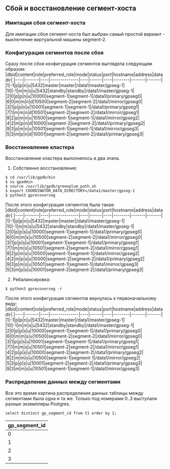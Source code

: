 ## Сбой и восстановление сегмент-хоста ##   
   
### Имитация сбоя сегмент-хоста ###   
Для имитации сбоя сегмент-хоста был выбран самый простой вариант - выключение виртуальной машины segment-2.

### Конфигурация сегментов после сбоя ###
Сразу после сбоя конфигурация сегментов выглядела следующим образом:   
|dbid|content|role|preferred_role|mode|status|port|hostname|address|datadir|
|----|-------|----|--------------|----|------|----|--------|-------|-------|
|1|-1|p|p|n|u|5432|master|master|/data1/master/gpseg-1|
|10|-1|m|m|s|u|5432|standby|standby|/data1/master/gpseg-1|
|2|0|p|p|n|u|10000|segment-1|segment-1|/data1/primary/gpseg0|
|6|0|m|m|n|d|10500|segment-2|segment-2|/data1/mirror/gpseg0|
|3|1|p|p|n|u|10001|segment-1|segment-1|/data1/primary/gpseg1|
|7|1|m|m|n|d|10501|segment-2|segment-2|/data1/mirror/gpseg1|
|8|2|p|m|n|u|10500|segment-1|segment-1|/data1/mirror/gpseg2|
|4|2|m|p|n|d|10000|segment-2|segment-2|/data1/primary/gpseg2|
|9|3|p|m|n|u|10501|segment-1|segment-1|/data1/mirror/gpseg3|
|5|3|m|p|n|d|10001|segment-2|segment-2|/data1/primary/gpseg3|

### Восстановление кластера ###   
Восстановление кластера выполнялось в два этапа.   
1. Собственно восстановление:   
```
$ cd /usr/lib/gpdb/bin
$ su gpadmin
$ source /usr/lib/gpdb/greenplum_path.sh
$ export COORDINATOR_DATA_DIRECTORY=/data1/master/gpseg-1
$ python3 gprecoverseg
```
После этого конфигурация сегментов была такая:   
|dbid|content|role|preferred_role|mode|status|port|hostname|address|datadir|
|----|-------|----|--------------|----|------|----|--------|-------|-------|
|1|-1|p|p|n|u|5432|master|master|/data1/master/gpseg-1|
|10|-1|m|m|s|u|5432|standby|standby|/data1/master/gpseg-1|
|2|0|p|p|s|u|10000|segment-1|segment-1|/data1/primary/gpseg0|
|6|0|m|m|s|u|10500|segment-2|segment-2|/data1/mirror/gpseg0|
|3|1|p|p|s|u|10001|segment-1|segment-1|/data1/primary/gpseg1|
|7|1|m|m|s|u|10501|segment-2|segment-2|/data1/mirror/gpseg1|
|8|2|p|m|s|u|10500|segment-1|segment-1|/data1/mirror/gpseg2|
|4|2|m|p|s|u|10000|segment-2|segment-2|/data1/primary/gpseg2|
|9|3|p|m|s|u|10501|segment-1|segment-1|/data1/mirror/gpseg3|
|5|3|m|p|s|u|10001|segment-2|segment-2|/data1/primary/gpseg3|

2. Ребалансировка:
```
$ python3 gprecoverseg -r
```
После этого конфигурация сегментов вернулась к первоначальному виду:   
|dbid|content|role|preferred_role|mode|status|port|hostname|address|datadir|
|----|-------|----|--------------|----|------|----|--------|-------|-------|
|1|-1|p|p|n|u|5432|master|master|/data1/master/gpseg-1|
|10|-1|m|m|s|u|5432|standby|standby|/data1/master/gpseg-1|
|2|0|p|p|s|u|10000|segment-1|segment-1|/data1/primary/gpseg0|
|6|0|m|m|s|u|10500|segment-2|segment-2|/data1/mirror/gpseg0|
|3|1|p|p|s|u|10001|segment-1|segment-1|/data1/primary/gpseg1|
|7|1|m|m|s|u|10501|segment-2|segment-2|/data1/mirror/gpseg1|
|4|2|p|p|s|u|10000|segment-2|segment-2|/data1/primary/gpseg2|
|8|2|m|m|s|u|10500|segment-1|segment-1|/data1/mirror/gpseg2|
|5|3|p|p|s|u|10001|segment-2|segment-2|/data1/primary/gpseg3|
|9|3|m|m|s|u|10501|segment-1|segment-1|/data1/mirror/gpseg3|

### Распределение данных между сегментами ###      
Все это время картина распределения данных таблицы между сегментами была одна и та же. Только под номерами 0..3 выступали разные экземпляры Postgres.
```
select distinct gp_segment_id from t1 order by 1;
```
|gp_segment_id|
|-------------|
|0|
|1|
|2|
|3|



